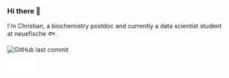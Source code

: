 ### Hi there 👋
I'm Christian,
a biochemistry postdoc and currently a data scientist student at neuefische :fish:. 

![GitHub last commit](https://img.shields.io/github/last-commit/ChristianKlingler/ChristianKlingler)



<img src="images/python.svg" alt="drawing" width="30"/>
<img src="images/r.svg" alt="drawing" width="30"/>